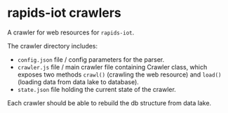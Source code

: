 # rapids-iot crawlers
A crawler for web resources for `rapids-iot`.

The crawler directory includes:

* `config.json` file / config parameters for the parser.
* `crawler.js` file / main crawler file containing Crawler class, which exposes two methods `crawl()` (crawling the web resource) and `load()` (loading data from data lake to database).
* `state.json` file holding the current state of the crawler.

Each crawler should be able to rebuild the db structure from data lake.